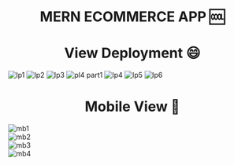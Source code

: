 ###  <h1 align="center">MERN ECOMMERCE APP 🆒</h1>
### <h1 align="center"> View Deployment 😄</h1>
![lp1](https://user-images.githubusercontent.com/69424550/121003045-7f597600-c7a6-11eb-90c1-c240ded99c8e.PNG)
![lp2](https://user-images.githubusercontent.com/69424550/121003055-82546680-c7a6-11eb-8b64-af7eeca7206d.PNG)
![lp3](https://user-images.githubusercontent.com/69424550/121003061-84b6c080-c7a6-11eb-931f-070f0217a4ec.PNG)
![pl4 part1](https://user-images.githubusercontent.com/69424550/121003071-88e2de00-c7a6-11eb-904c-12692d495001.PNG)
![lp4](https://user-images.githubusercontent.com/69424550/121003085-8d0efb80-c7a6-11eb-8dc3-eaa7d93bb8d9.PNG)
![lp5](https://user-images.githubusercontent.com/69424550/121003121-9730fa00-c7a6-11eb-8eb9-c60cf563bf7d.PNG)
![lp6](https://user-images.githubusercontent.com/69424550/121003128-99935400-c7a6-11eb-92eb-56ee196bda85.PNG)
###  <h1 align="center"> Mobile View 📳 </h1>
![mb1](https://user-images.githubusercontent.com/69424550/121003143-9ef09e80-c7a6-11eb-9108-772838275248.PNG)
<br>
![mb2](https://user-images.githubusercontent.com/69424550/121003150-a1eb8f00-c7a6-11eb-887f-274c86173c15.PNG)
<br>
![mb3](https://user-images.githubusercontent.com/69424550/121003165-a57f1600-c7a6-11eb-838b-ab3cae945153.PNG)
<br>
![mb4](https://user-images.githubusercontent.com/69424550/121003173-a87a0680-c7a6-11eb-9ad0-951ccb8d2ebc.PNG)

